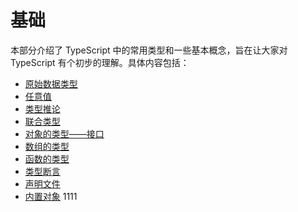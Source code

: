 # 基础

本部分介绍了 TypeScript 中的常用类型和一些基本概念，旨在让大家对 TypeScript 有个初步的理解。具体内容包括：

- [原始数据类型](primitive-data-types.md)
- [任意值](any.md)
- [类型推论](type-inference.md)
- [联合类型](union-types.md)
- [对象的类型——接口](type-of-object-interfaces.md)
- [数组的类型](type-of-array.md)
- [函数的类型](type-of-function.md)
- [类型断言](type-assertion.md)
- [声明文件](declaration-files.md)
- [内置对象](built-in-objects.md)
1111